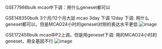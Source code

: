 GSE77986bulk mcao中下调：用什么geneset都可以



GSE148350bulk 3个月/12个月大鼠 mcao 3day 下调 12day 下调: 用什么geneset都可以，但是MCAO24小时的geneset对侧的表达水平更低
![image](https://user-images.githubusercontent.com/41554601/200330848-6da0ffe0-00a8-4cfe-bcb5-c08e880bc63e.png)


GSE172456bulk mcao中P2上调，但是用geneset下调: 用的MCAO24小时的geneset，用全基因不行
![image](https://user-images.githubusercontent.com/41554601/200327720-7451a067-676a-4a25-9ff6-3fe6e89f1899.png)

